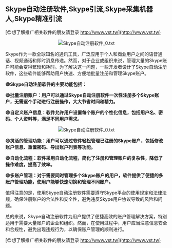 ## **Skype自动注册软件,Skype引流,Skype采集机器人,Skype精准引流**

[😍想了解推广相关软件的朋友请登录 http://www.vst.tw](http://www.vst.tw)

 <center><img src="https://vst.tw/MP4/tuiguang/png/0.png" alt="Skype自动注册软件_0.txt"></center>

Skype作为一款全球知名的通讯工具，广泛应用于个人和商业用户之间的语音通话、视频通话和即时消息传递。然而，对于企业或组织来说，管理大量的Skype账户可能会变得繁琐和耗时。为了解决这一问题，一些开发者设计了Skype自动注册软件，这些软件能够帮助用户快速、方便地批量注册和管理Skype账户。

**😄Skype自动注册软件的主要功能包括：**

**😄批量注册账户：用户可以通过Skype自动注册软件一次性注册多个Skype账户，无需逐个手动进行注册操作，大大节省时间和精力。**

**😄自定义账户信息：软件允许用户设置每个账户的个性化信息，包括用户名、密码、个人资料等，满足不同用户需求。**

 <center><img src="https://vst.tw/MP4/tuiguang/png/6.png" alt="Skype自动注册软件_0.txt"></center>

**😄灵活的管理功能：用户可以通过软件轻松管理已注册的Skype账户，包括修改账户信息、重置密码、导出账户列表等功能。**

**😄自动化流程：软件采用自动化流程，简化了注册和管理账户的复杂性，降低了操作难度，提高了效率。**

**😄多账户管理：对于需要同时管理多个Skype账户的用户，软件提供了便捷的多账户管理功能，使用户能够快速切换和管理不同账户。**

值得注意的是，使用Skype自动注册软件需要遵守Skype平台的使用规定和法律法规，确保注册账户的合法性和安全性，避免违反Skype用户协议导致的风险和问题。

总的来说，Skype自动注册软件为用户提供了便捷高效的账户管理解决方案，特别适用于需要大量账户的企业和组织。然而，在使用过程中，用户应当注意信息安全和合规性，避免出现违规行为，以确保账户管理的顺利进行。

[😍想了解推广相关软件的朋友请登录 http://www.vst.tw](http://www.vst.tw)



